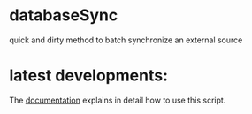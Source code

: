 # databaseSync
quick and dirty method to batch synchronize an external source 

# latest developments:
The [documentation](http://code.glytoucan.org/system/cli/) explains in detail how to use this script.
